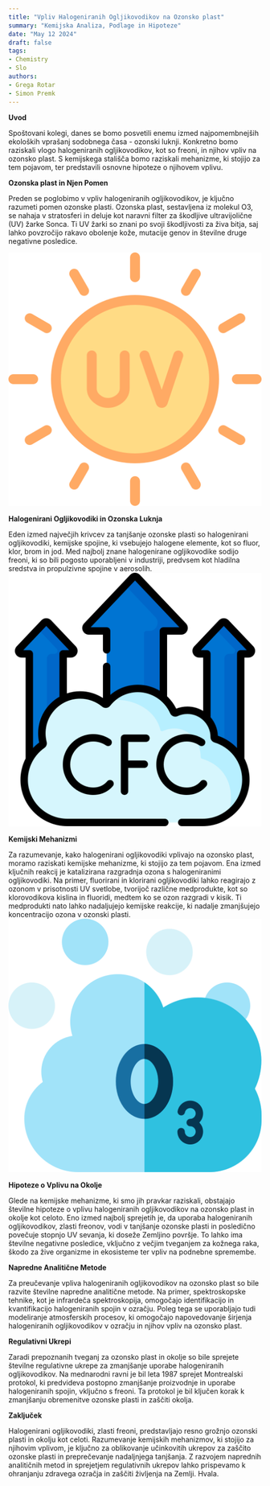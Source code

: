```yaml
---
title: "Vpliv Halogeniranih Ogljikovodikov na Ozonsko plast"
summary: "Kemijska Analiza, Podlage in Hipoteze"
date: "May 12 2024"
draft: false
tags:
- Chemistry
- Slo
authors:
- Grega Rotar
- Simon Premk
---
```


**Uvod**

Spoštovani kolegi, danes se bomo posvetili enemu izmed najpomembnejših ekoloških vprašanj sodobnega časa - ozonski luknji. Konkretno bomo raziskali vlogo halogeniranih ogljikovodikov, kot so freoni, in njihov vpliv na ozonsko plast. S kemijskega stališča bomo raziskali mehanizme, ki stojijo za tem pojavom, ter predstavili osnovne hipoteze o njihovem vplivu.

**Ozonska plast in Njen Pomen**

Preden se poglobimo v vpliv halogeniranih ogljikovodikov, je ključno razumeti pomen ozonske plasti. Ozonska plast, sestavljena iz molekul O3, se nahaja v stratosferi in deluje kot naravni filter za škodljive ultravijolične (UV) žarke Sonca. Ti UV žarki so znani po svoji škodljivosti za živa bitja, saj lahko povzročijo rakavo obolenje kože, mutacije genov in številne druge negativne posledice.

![UV žarki](rays.png)

**Halogenirani Ogljikovodiki in Ozonska Luknja**

Eden izmed največjih krivcev za tanjšanje ozonske plasti so halogenirani ogljikovodiki, kemijske spojine, ki vsebujejo halogene elemente, kot so fluor, klor, brom in jod. Med najbolj znane halogenirane ogljikovodike sodijo freoni, ki so bili pogosto uporabljeni v industriji, predvsem kot hladilna sredstva in propulzivne spojine v aerosolih.
![CFC](cfc.png)

**Kemijski Mehanizmi**

Za razumevanje, kako halogenirani ogljikovodiki vplivajo na ozonsko plast, moramo raziskati kemijske mehanizme, ki stojijo za tem pojavom. Ena izmed ključnih reakcij je katalizirana razgradnja ozona s halogeniranimi ogljikovodiki. Na primer, fluorirani in klorirani ogljikovodiki lahko reagirajo z ozonom v prisotnosti UV svetlobe, tvorijoč različne medprodukte, kot so klorovodikova kislina in fluoridi, medtem ko se ozon razgradi v kisik. Ti medprodukti nato lahko nadaljujejo kemijske reakcije, ki nadalje zmanjšujejo koncentracijo ozona v ozonski plasti.
![ozone](ozone.png)

**Hipoteze o Vplivu na Okolje**

Glede na kemijske mehanizme, ki smo jih pravkar raziskali, obstajajo številne hipoteze o vplivu halogeniranih ogljikovodikov na ozonsko plast in okolje kot celoto. Eno izmed najbolj sprejetih je, da uporaba halogeniranih ogljikovodikov, zlasti freonov, vodi v tanjšanje ozonske plasti in posledično povečuje stopnjo UV sevanja, ki doseže Zemljino površje. To lahko ima številne negativne posledice, vključno z večjim tveganjem za kožnega raka, škodo za žive organizme in ekosisteme ter vpliv na podnebne spremembe.

**Napredne Analitične Metode**

Za preučevanje vpliva halogeniranih ogljikovodikov na ozonsko plast so bile razvite številne napredne analitične metode. Na primer, spektroskopske tehnike, kot je infrardeča spektroskopija, omogočajo identifikacijo in kvantifikacijo halogeniranih spojin v ozračju. Poleg tega se uporabljajo tudi modeliranje atmosferskih procesov, ki omogočajo napovedovanje širjenja halogeniranih ogljikovodikov v ozračju in njihov vpliv na ozonsko plast.

**Regulativni Ukrepi**

Zaradi prepoznanih tveganj za ozonsko plast in okolje so bile sprejete številne regulativne ukrepe za zmanjšanje uporabe halogeniranih ogljikovodikov. Na mednarodni ravni je bil leta 1987 sprejet Montrealski protokol, ki predvideva postopno zmanjšanje proizvodnje in uporabe halogeniranih spojin, vključno s freoni. Ta protokol je bil ključen korak k zmanjšanju obremenitve ozonske plasti in zaščiti okolja.

**Zaključek**

Halogenirani ogljikovodiki, zlasti freoni, predstavljajo resno grožnjo ozonski plasti in okolju kot celoti. Razumevanje kemijskih mehanizmov, ki stojijo za njihovim vplivom, je ključno za oblikovanje učinkovitih ukrepov za zaščito ozonske plasti in preprečevanje nadaljnjega tanjšanja. Z razvojem naprednih analitičnih metod in sprejetjem regulativnih ukrepov lahko prispevamo k ohranjanju zdravega ozračja in zaščiti življenja na Zemlji. Hvala.